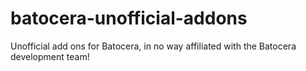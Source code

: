# batocera-unofficial-addons
Unofficial add ons for Batocera, in no way affiliated with the Batocera development team!

